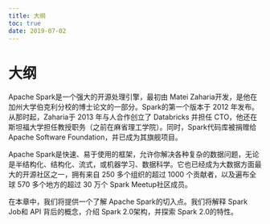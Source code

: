 ```yaml
---
title: 大纲
toc: true
date: 2019-07-02
---
```

# 大纲


Apache Spark是一个强大的开源处理引擎，最初由 Matei Zaharia开发，是他在加州大学伯克利分校的博士论文的一部分。Spark的第一个版本于 2012 年发布。从那时起，Zaharia于 2013 年与人合作创立了 Databricks 并担任 CTO，他还在斯坦福大学担任教授职务（之前在麻省理工学院）。同时，Spark代码库被捐赠给 Apache Software Foundation，并已成为其旗舰项目。

Apache Spark是快速、易于使用的框架，允许你解决各种复杂的数据问题，无论是半结构化、结构化、流式，或机器学习、数据科学。它也已经成为大数据方面最大的开源社区之一，拥有来自 250 多个组织的超过 1000 个贡献者，以及遍布全球 570 多个地方的超过 30 万个 Spark Meetup社区成员。

在本章中，我们将提供一个了解 Apache Spark的切入点。我们将解释 Spark Job和 API 背后的概念，介绍 Spark 2.0架构，并探索 Spark 2.0的特性。
